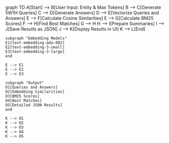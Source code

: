 graph TD
    A[Start] --> B[User Input: Entity & Max Tokens]
    B --> C[Generate 5W1H Queries]
    C --> D[Generate Answers]
    D --> E[Vectorize Queries and Answers]
    E --> F[Calculate Cosine Similarities]
    E --> G[Calculate BM25 Scores]
    F --> H[Find Best Matches]
    G --> H
    H --> I[Prepare Summaries]
    I --> J[Save Results as JSON]
    J --> K[Display Results in UI]
    K --> L[End]

    subgraph "Embedding Models"
    E1[text-embedding-ada-002]
    E2[text-embedding-3-small]
    E3[text-embedding-3-large]
    end

    E --> E1
    E --> E2
    E --> E3

    subgraph "Output"
    O1[Queries and Answers]
    O2[Embedding Similarities]
    O3[BM25 Scores]
    O4[Best Matches]
    O5[Detailed JSON Results]
    end

    K --> O1
    K --> O2
    K --> O3
    K --> O4
    K --> O5